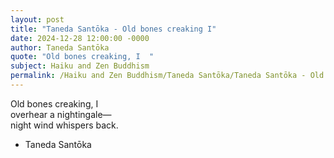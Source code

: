 ```yaml
---
layout: post
title: "Taneda Santōka - Old bones creaking I"
date: 2024-12-28 12:00:00 -0000
author: Taneda Santōka
quote: "Old bones creaking, I  "
subject: Haiku and Zen Buddhism
permalink: /Haiku and Zen Buddhism/Taneda Santōka/Taneda Santōka - Old bones creaking I
---
```


Old bones creaking, I  
overhear a nightingale—  
night wind whispers back.

- Taneda Santōka
